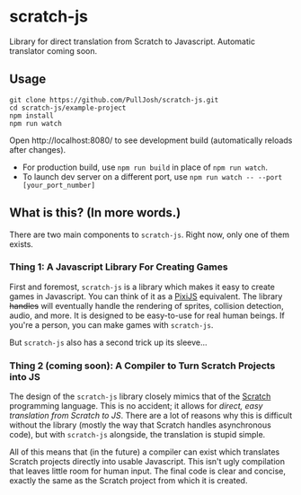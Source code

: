 # scratch-js
Library for direct translation from Scratch to Javascript. Automatic translator coming soon.

## Usage
```
git clone https://github.com/PullJosh/scratch-js.git
cd scratch-js/example-project
npm install
npm run watch
```
Open http://localhost:8080/ to see development build (automatically reloads after changes).

* For production build, use `npm run build` in place of `npm run watch`.
* To launch dev server on a different port, use `npm run watch -- --port [your_port_number]`

## What is this? (In more words.)
There are two main components to `scratch-js`. Right now, only one of them exists.

### Thing 1: A Javascript Library For Creating Games
First and foremost, `scratch-js` is a library which makes it easy to create games in Javascript. You can think of it as a [PixiJS](http://www.pixijs.com/) equivalent. The library ~~handles~~ will eventually handle the rendering of sprites, collision detection, audio, and more. It is designed to be easy-to-use for real human beings. If you're a person, you can make games with `scratch-js`.

But `scratch-js` also has a second trick up its sleeve...

### Thing 2 (coming soon): A Compiler to Turn Scratch Projects into JS
The design of the `scratch-js` library closely mimics that of the [Scratch](https://scratch.mit.edu/) programming language. This is no accident; it allows for *direct, easy translation from Scratch to JS*. There are a lot of reasons why this is difficult without the library (mostly the way that Scratch handles asynchronous code), but with `scratch-js` alongside, the translation is stupid simple.

All of this means that (in the future) a compiler can exist which translates Scratch projects directly into usable Javascript. This isn't ugly compilation that leaves little room for human input. The final code is clear and concise, exactly the same as the Scratch project from which it is created.